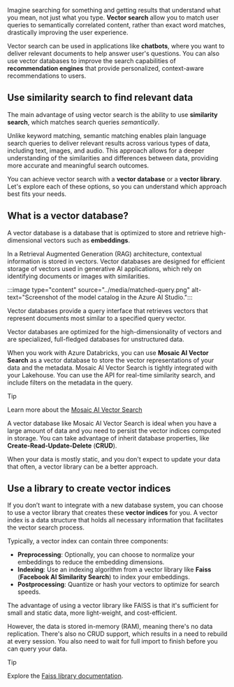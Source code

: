 Imagine searching for something and getting results that understand what you mean, not just what you type. **Vector search** allow you to match user queries to semantically correlated content, rather than exact word matches, drastically improving the user experience.

Vector search can be used in applications like **chatbots**, where you want to deliver relevant documents to help answer user's questions. You can also use vector databases to improve the search capabilities of **recommendation engines** that provide personalized, context-aware recommendations to users.

## Use similarity search to find relevant data

The main advantage of using vector search is the ability to use **similarity search**, which matches search queries *semantically*.

Unlike keyword matching, semantic matching enables plain language search queries to deliver relevant results across various types of data, including text, images, and audio. This approach allows for a deeper understanding of the similarities and differences between data, providing more accurate and meaningful search outcomes.

You can achieve vector search with a **vector database** or a **vector library**. Let's explore each of these options, so you can understand which approach best fits your needs.

## What is a vector database?

A vector database is a database that is optimized to store and retrieve high-dimensional vectors such as **embeddings**.

In a Retrieval Augmented Generation (RAG) architecture, contextual information is stored in vectors. Vector databases are designed for efficient storage of vectors used in generative AI applications, which rely on identifying documents or images with similarities.

:::image type="content" source="../media/matched-query.png" alt-text="Screenshot of the model catalog in the Azure AI Studio.":::

Vector databases provide a query interface that retrieves vectors that represent documents most similar to a specified query vector.

Vector databases are optimized for the high-dimensionality of vectors and are specialized, full-fledged databases for unstructured data.

When you work with Azure Databricks, you can use **Mosaic AI Vector Search** as a vector database to store the vector representations of your data and the metadata. Mosaic AI Vector Search is tightly integrated with your Lakehouse. You can use the API for real-time similarity search, and include filters on the metadata in the query.

> [!Tip]
> Learn more about the [Mosaic AI Vector Search](/azure/databricks/generative-ai/vector-search?azure-portal=true)

A vector database like Mosaic AI Vector Search is ideal when you have a large amount of data and you need to persist the vector indices computed in storage. You can take advantage of inherit database properties, like **Create-Read-Update-Delete** (**CRUD**).

When your data is mostly static, and you don't expect to update your data that often, a vector library can be a better approach.

## Use a library to create vector indices

If you don’t want to integrate with a new database system, you can choose to use a vector library that creates these **vector indices** for you. A vector index is a data structure that holds all necessary information that facilitates the vector search process.

Typically, a vector index can contain three components:

- **Preprocessing**: Optionally, you can choose to normalize your embeddings to reduce the embedding dimensions.
- **Indexing**: Use an indexing algorithm from a vector library like **Faiss** (**Facebook AI Similarity Search**) to index your embeddings.
- **Postprocessing**: Quantize or hash your vectors to optimize for search speeds.

The advantage of using a vector library like FAISS is that it's sufficient for small and static data, more light-weight, and cost-efficient.

However, the data is stored in-memory (RAM), meaning there's no data replication. There's also no CRUD support, which results in a need to rebuild at every session. You also need to wait for full import to finish before you can query your data.

> [!Tip]
> Explore the [Faiss library documentation](https://faiss.ai/?azure-portal=true).
